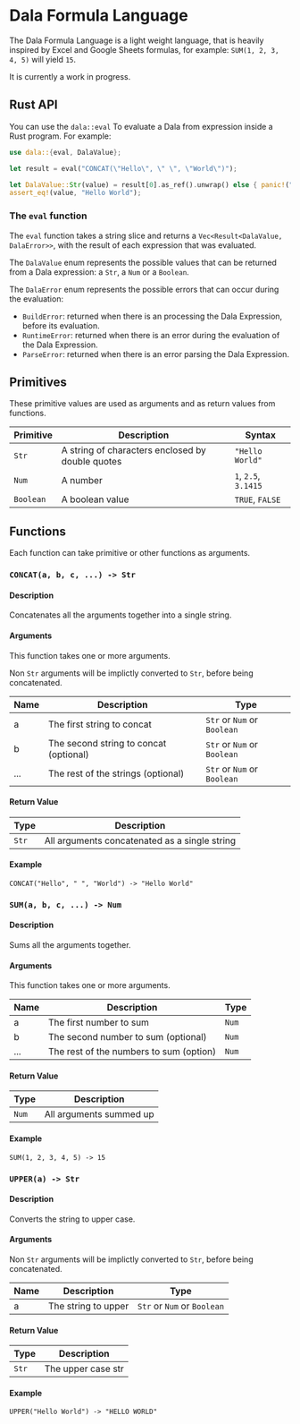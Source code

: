 # Dala Formula Language

The Dala Formula Language is a light weight language, that is heavily inspired by Excel and Google Sheets formulas, for example: `SUM(1, 2, 3, 4, 5)` will yield `15`.

It is currently a work in progress.

## Rust API

You can use the `dala::eval` To evaluate a Dala from expression inside a Rust program. For example:

```rs
use dala::{eval, DalaValue};

let result = eval("CONCAT(\"Hello\", \" \", \"World\")");

let DalaValue::Str(value) = result[0].as_ref().unwrap() else { panic!("Not a string") };
assert_eq!(value, "Hello World");
```

### The `eval` function

The `eval` function takes a string slice and returns a `Vec<Result<DalaValue, DalaError>>`, with the result of each expression that was evaluated.

The `DalaValue` enum represents the possible values that can be returned from a Dala expression: a `Str`, a `Num` or a `Boolean`.

The `DalaError` enum represents the possible errors that can occur during the evaluation:

- `BuildError`: returned when there is an processing the Dala Expression, before its evaluation.
- `RuntimeError`: returned when there is an error during the evaluation of the Dala Expression.
- `ParseError`: returned when there is an error parsing the Dala Expression.

## Primitives

These primitive values are used as arguments and as return values from functions.

| Primitive | Description                                      | Syntax               |
| --------- | ------------------------------------------------ | -------------------- |
| `Str`     | A string of characters enclosed by double quotes | `"Hello World"`      |
| `Num`     | A number                                         | `1`, `2.5`, `3.1415` |
| `Boolean` | A boolean value                                  | `TRUE`, `FALSE`      |

## Functions

Each function can take primitive or other functions as arguments.

### `CONCAT(a, b, c, ...) -> Str`

#### Description

Concatenates all the arguments together into a single string.

#### Arguments

This function takes one or more arguments.

Non `Str` arguments will be implictly converted to `Str`, before being concatenated.

| Name | Description                            | Type                        |
| ---- | -------------------------------------- | --------------------------- |
| a    | The first string to concat             | `Str` or `Num` or `Boolean` |
| b    | The second string to concat (optional) | `Str` or `Num` or `Boolean` |
| ...  | The rest of the strings (optional)     | `Str` or `Num` or `Boolean` |

#### Return Value

| Type  | Description                                   |
| ----- | --------------------------------------------- |
| `Str` | All arguments concatenated as a single string |

#### Example

```dala
CONCAT("Hello", " ", "World") -> "Hello World"
```

### `SUM(a, b, c, ...) -> Num`

#### Description

Sums all the arguments together.

#### Arguments

This function takes one or more arguments.

| Name | Description                             | Type  |
| ---- | --------------------------------------- | ----- |
| a    | The first number to sum                 | `Num` |
| b    | The second number to sum (optional)     | `Num` |
| ...  | The rest of the numbers to sum (option) | `Num` |

#### Return Value

| Type  | Description             |
| ----- | ----------------------- |
| `Num` | All arguments summed up |

#### Example

```dala
SUM(1, 2, 3, 4, 5) -> 15
```

### `UPPER(a) -> Str`

#### Description

Converts the string to upper case.

#### Arguments

Non `Str` arguments will be implictly converted to `Str`, before being concatenated.

| Name | Description         | Type                        |
| ---- | ------------------- | --------------------------- |
| a    | The string to upper | `Str` or `Num` or `Boolean` |

#### Return Value

| Type  | Description        |
| ----- | ------------------ |
| `Str` | The upper case str |

#### Example

```dala
UPPER("Hello World") -> "HELLO WORLD"
```
